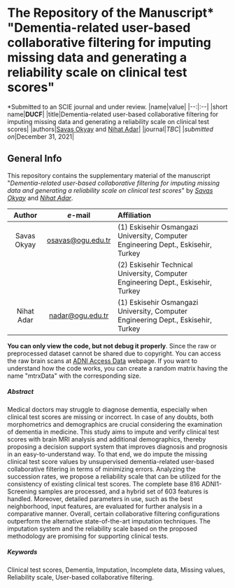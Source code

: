 # The Repository of the Manuscript* "Dementia-related user-based collaborative filtering for imputing missing data and generating a reliability scale on clinical test scores"
*Submitted to an SCIE journal and under review.
|name|value|
|--:|:--|
|short name|**DUCF**|
|title|Dementia-related user-based collaborative filtering for imputing missing data and generating a reliability scale on clinical test scores|
|authors|[Savas Okyay](https://orcid.org/0000-0003-3955-6324) and [Nihat Adar](https://orcid.org/0000-0002-0555-0701)|
|journal|_TBC_|
|_submitted on_|December 31, 2021|

## General Info
This repository contains the supplementary material of the manuscript "_Dementia-related user-based collaborative filtering for imputing missing data and generating a reliability scale on clinical test scores_" by [_Savas Okyay_](https://orcid.org/0000-0003-3955-6324) and [_Nihat Adar_](https://orcid.org/0000-0002-0555-0701).

|Author|_e_-mail|Affiliation|
|:----:|:----:|:----------|
|Savas Okyay|osavas@ogu.edu.tr|(1) Eskisehir Osmangazi University, Computer Engineering Dept., Eskisehir, Turkey|
|||(2) Eskisehir Technical University, Computer Engineering Dept., Eskisehir, Turkey|
|Nihat Adar|nadar@ogu.edu.tr|(1) Eskisehir Osmangazi University, Computer Engineering Dept., Eskisehir, Turkey|

**You can only view the code, but not debug it properly**. Since the raw or preprocessed dataset cannot be shared due to copyright. You can access the raw brain scans at [ADNI Access Data](http://adni.loni.usc.edu/data-samples/access-data/) webpage. If you want to understand how the code works, you can create a random matrix having the name "mtrxData" with the corresponding size.

##### Abstract
Medical doctors may struggle to diagnose dementia, especially when clinical test scores are missing or incorrect. In case of any doubts, both morphometrics and demographics are crucial considering the examination of dementia in medicine. This study aims to impute and verify clinical test scores with brain MRI analysis and additional demographics, thereby proposing a decision support system that improves diagnosis and prognosis in an easy-to-understand way. To that end, we do impute the missing clinical test score values by unsupervised dementia-related user-based collaborative filtering in terms of minimizing errors. Analyzing the succession rates, we propose a reliability scale that can be utilized for the consistency of existing clinical test scores. The complete base 816 ADNI1-Screening samples are processed, and a hybrid set of 603 features is handled. Moreover, detailed parameters in use, such as the best neighborhood, input features, are evaluated for further analysis in a comparative manner. Overall, certain collaborative filtering configurations outperform the alternative state-of-the-art imputation techniques. The imputation system and the reliability scale based on the proposed methodology are promising for supporting clinical tests.
##### Keywords
Clinical test scores, Dementia, Imputation, Incomplete data, Missing values, Reliability scale, User-based collaborative filtering.
